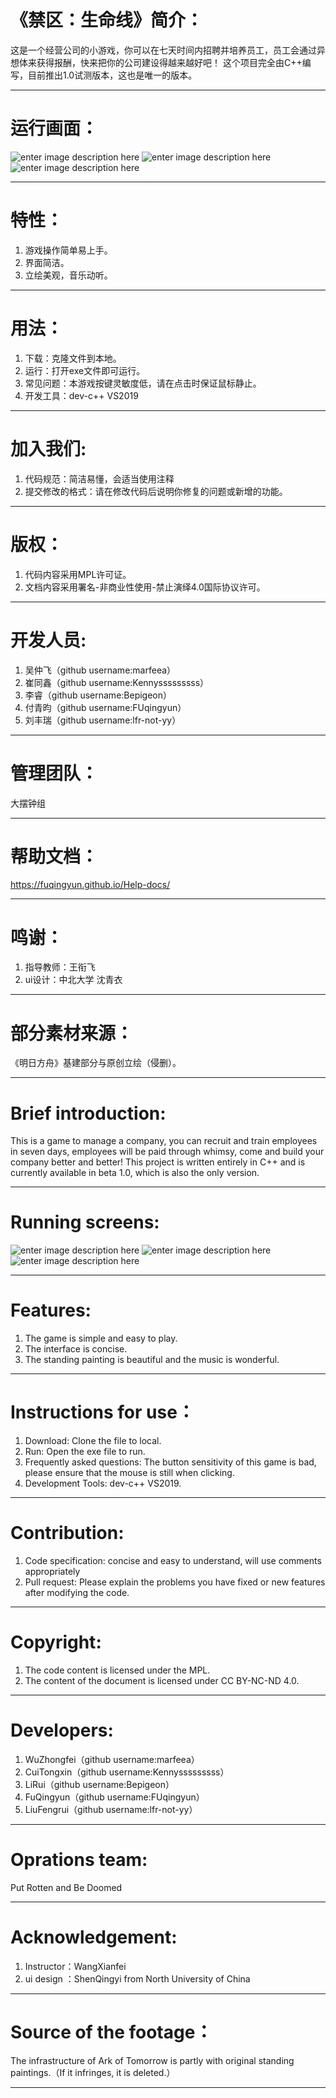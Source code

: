 ﻿# 《禁区：生命线》简介：
这是一个经营公司的小游戏，你可以在七天时间内招聘并培养员工，员工会通过异想体来获得报酬，快来把你的公司建设得越来越好吧！
这个项目完全由C++编写，目前推出1.0试测版本，这也是唯一的版本。
***
# 运行画面：
![enter image description here](https://pic2.zhimg.com/80/v2-e9302488cf67e7f65f509b2ea2cc63af_r.jpg)
![enter image description here](https://pic4.zhimg.com/80/v2-c9f292e1dfb3508b6a8f8788480c1983_r.jpg)
![enter image description here](https://pic1.zhimg.com/80/v2-61cf07afd19c5b374dffdde810b08da8_r.jpg)
***
# 特性：
1. 游戏操作简单易上手。
2. 界面简洁。
3. 立绘美观，音乐动听。
***
# 用法：
1. 下载：克隆文件到本地。
2. 运行：打开exe文件即可运行。
3. 常见问题：本游戏按键灵敏度低，请在点击时保证鼠标静止。
4. 开发工具：dev-c++ VS2019
***
# 加入我们:
1. 代码规范：简洁易懂，会适当使用注释
2. 提交修改的格式：请在修改代码后说明你修复的问题或新增的功能。
***
# 版权：
1. 代码内容采用MPL许可证。
2. 文档内容采用署名-非商业性使用-禁止演绎4.0国际协议许可。
***
# 开发人员:
1. 吴仲飞（github username:marfeea）
2. 崔同鑫（github username:Kennysssssssss）
3. 李睿（github username:Bepigeon）
4. 付青昀（github username:FUqingyun）
5. 刘丰瑞（github username:lfr-not-yy）
***
# 管理团队：
大摆钟组
***
# 帮助文档：
https://fuqingyun.github.io/Help-docs/
***
# 鸣谢：
1. 指导教师：王衔飞
2.  ui设计：中北大学 沈青衣
***
# 部分素材来源：
《明日方舟》基建部分与原创立绘（侵删）。
***
# Brief introduction:
This is a game to manage a company, you can recruit and train employees in seven days, employees will be paid through whimsy, come and build your company better and better!
This project is written entirely in C++ and is currently available in beta 1.0, which is also the only version.
***
# Running screens:
![enter image description here](https://pic2.zhimg.com/80/v2-e9302488cf67e7f65f509b2ea2cc63af_r.jpg)
![enter image description here](https://pic4.zhimg.com/80/v2-c9f292e1dfb3508b6a8f8788480c1983_r.jpg)
![enter image description here](https://pic1.zhimg.com/80/v2-61cf07afd19c5b374dffdde810b08da8_r.jpg)
***
# Features:
1. The game is simple and easy to play.
2. The interface is concise.
3. The standing painting is beautiful and the music is wonderful.
***
# Instructions for use：
1. Download: Clone the file to local.
2. Run: Open the exe file to run.
3. Frequently asked questions: The button sensitivity of this game is bad, please ensure that the mouse is still when clicking.
4. Development Tools: dev-c++ VS2019.
***
# Contribution:
1. Code specification: concise and easy to understand, will use comments appropriately
2. Pull request: Please explain the problems you have fixed or new features after modifying the code.
***
# Copyright:
1. The code content is licensed under the MPL.
2. The content of the document is licensed under CC BY-NC-ND 4.0.
***
# Developers:
1. WuZhongfei（github username:marfeea）
2. CuiTongxin（github username:Kennysssssssss） 
3. LiRui（github username:Bepigeon）
4. FuQingyun（github username:FUqingyun）
5. LiuFengrui（github username:lfr-not-yy）
***
# Oprations team:
Put Rotten and Be Doomed
***
# Acknowledgement:
1. Instructor：WangXianfei
2. ui design ：ShenQingyi from North University of China

***
# Source of the footage：
The infrastructure of Ark of Tomorrow is partly with original standing paintings.（If it infringes, it is deleted.）
***
